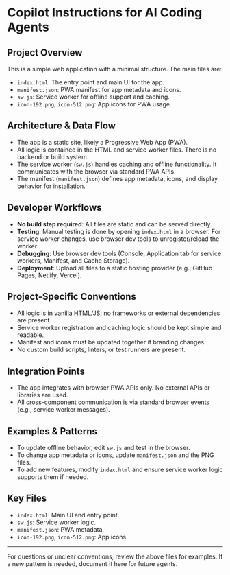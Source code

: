 # Copilot Instructions for AI Coding Agents

## Project Overview
This is a simple web application with a minimal structure. The main files are:
- `index.html`: The entry point and main UI for the app.
- `manifest.json`: PWA manifest for app metadata and icons.
- `sw.js`: Service worker for offline support and caching.
- `icon-192.png`, `icon-512.png`: App icons for PWA usage.

## Architecture & Data Flow
- The app is a static site, likely a Progressive Web App (PWA).
- All logic is contained in the HTML and service worker files. There is no backend or build system.
- The service worker (`sw.js`) handles caching and offline functionality. It communicates with the browser via standard PWA APIs.
- The manifest (`manifest.json`) defines app metadata, icons, and display behavior for installation.

## Developer Workflows
- **No build step required**: All files are static and can be served directly.
- **Testing**: Manual testing is done by opening `index.html` in a browser. For service worker changes, use browser dev tools to unregister/reload the worker.
- **Debugging**: Use browser dev tools (Console, Application tab for service workers, Manifest, and Cache Storage).
- **Deployment**: Upload all files to a static hosting provider (e.g., GitHub Pages, Netlify, Vercel).

## Project-Specific Conventions
- All logic is in vanilla HTML/JS; no frameworks or external dependencies are present.
- Service worker registration and caching logic should be kept simple and readable.
- Manifest and icons must be updated together if branding changes.
- No custom build scripts, linters, or test runners are present.

## Integration Points
- The app integrates with browser PWA APIs only. No external APIs or libraries are used.
- All cross-component communication is via standard browser events (e.g., service worker messages).

## Examples & Patterns
- To update offline behavior, edit `sw.js` and test in the browser.
- To change app metadata or icons, update `manifest.json` and the PNG files.
- To add new features, modify `index.html` and ensure service worker logic supports them if needed.

## Key Files
- `index.html`: Main UI and entry point.
- `sw.js`: Service worker logic.
- `manifest.json`: PWA metadata.
- `icon-192.png`, `icon-512.png`: App icons.

---
For questions or unclear conventions, review the above files for examples. If a new pattern is needed, document it here for future agents.
